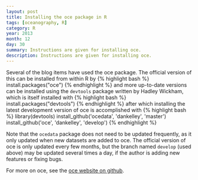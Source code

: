 ```yaml
---
layout: post
title: Installing the oce package in R
tags: [oceanography, R]
category: R
year: 2013
month: 12
day: 30
summary: Instructions are given for installing oce.
description: Instructions are given for installing oce.
---
```


Several of the blog items have used the oce package.  The official version of this can be installed from within R by
{% highlight bash %}
install.packages("oce")
{% endhighlight %}
and more up-to-date versions can be installed using the ``devtools`` package written by Hadley Wickham, which is itself installed with
{% highlight bash %}
install.packages("devtools")
{% endhighlight %}
after which installing the latest development version of oce is accomplished with
{% highlight bash %}
library(devtools)
install_github('ocedata', 'dankelley', 'master')
install_github('oce', 'dankelley', 'develop')
{% endhighlight %}

Note that the ``ocedata`` package does not need to be updated frequently, as it only updated when new datasets are added to oce. The official version of oce is only updated every few months, but the branch named ``develop`` (used above) may be updated several times a day, if the author is adding new features or fixing bugs.

For more on oce, see the [oce website on github](http://dankelley.github.io/oce/).
